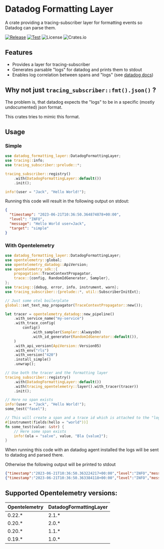 # Datadog Formatting Layer

A crate providing a tracing-subscriber layer for formatting events so Datadog can parse them.

[![Release](https://github.com/open-schnick/DatadogFormattingLayer/actions/workflows/release.yml/badge.svg)](https://github.com/open-schnick/DatadogFormattingLayer/actions/workflows/release.yml)
[![Test](https://github.com/open-schnick/DatadogFormattingLayer/actions/workflows/test.yml/badge.svg)](https://github.com/open-schnick/DatadogFormattingLayer/actions/workflows/test.yml)
![License](https://img.shields.io/crates/l/datadog-formatting-layer)
![Crates.io](https://img.shields.io/crates/v/datadog-formatting-layer)

## Features

- Provides a layer for tracing-subscriber
- Generates parsable "logs" for datadog and prints them to stdout
- Enables log correlation between spans and "logs" (see [datadog docs](https://docs.datadoghq.com/tracing/other_telemetry/connect_logs_and_traces/))

## Why not just `tracing_subscriber::fmt().json()` ?

The problem is, that datadog expects the "logs" to be in a specific (mostly undocumented) json format.

This crates tries to mimic this format.

## Usage

### Simple

```rust
use datadog_formatting_layer::DatadogFormattingLayer;
use tracing::info;
use tracing_subscriber::prelude::*;

tracing_subscriber::registry()
    .with(DatadogFormattingLayer::default())
    .init();

info!(user = "Jack", "Hello World!");
```

Running this code will result in the following output on stdout:

```json
{
  "timestamp": "2023-06-21T10:36:50.364874878+00:00",
  "level": "INFO",
  "message": "Hello World user=Jack",
  "target": "simple"
}
```

### With Opentelemetry

```rust
use datadog_formatting_layer::DatadogFormattingLayer;
use opentelemetry::global;
use opentelemetry_datadog::ApiVersion;
use opentelemetry_sdk::{
    propagation::TraceContextPropagator,
    trace::{config, RandomIdGenerator, Sampler},
};
use tracing::{debug, error, info, instrument, warn};
use tracing_subscriber::{prelude::*, util::SubscriberInitExt};

// Just some otel boilerplate
global::set_text_map_propagator(TraceContextPropagator::new());

let tracer = opentelemetry_datadog::new_pipeline()
    .with_service_name("my-service")
    .with_trace_config(
        config()
            .with_sampler(Sampler::AlwaysOn)
            .with_id_generator(RandomIdGenerator::default()),
    )
    .with_api_version(ApiVersion::Version05)
    .with_env("rls")
    .with_version("420")
    .install_simple()
    .unwrap();

// Use both the tracer and the formatting layer
tracing_subscriber::registry()
    .with(DatadogFormattingLayer::default())
    .with(tracing_opentelemetry::layer().with_tracer(tracer))
    .init();

// Here no span exists
info!(user = "Jack", "Hello World!");
some_test("fasel");

// This will create a span and a trace id which is attached to the "logs"
#[instrument(fields(hello = "world"))]
fn some_test(value: &str) {
    // Here some span exists
    info!(ola = "salve", value, "Bla {value}");
}
```

When running this code with an datadog agent installed the logs will be sent to datadog
and parsed there.

Otherwise the following output will be printed to stdout

```json
{"timestamp":"2023-06-21T10:36:50.363224217+00:00","level":"INFO","message":"Hello World! user=Jack","target":"otel"}
{"timestamp":"2023-06-21T10:36:50.363384118+00:00","level":"INFO","message":"Bla fasel user=Jack ola=salve value=Fasel hello=world","target":"otel","dd.trace_id":0,"dd.span_id":10201226522570980512}
```

## Supported Opentelemetry versions:

| Opentelemetry | DatadogFormattingLayer |
| ------------- | ---------------------- |
| 0.22.\*       | 2.1.\*                 |
| 0.20.\*       | 2.0.\*                 |
| 0.20.\*       | 1.1.\*                 |
| 0.19.\*       | 1.0.\*                 |
